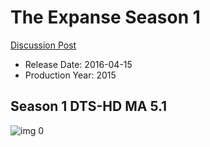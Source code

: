 # The Expanse Season 1

[Discussion Post](https://www.avsforum.com/threads/bass-eq-for-filtered-movies.2995212/post-57919280)

* Release Date: 2016-04-15
* Production Year: 2015

## Season 1 DTS-HD MA 5.1

![img 0](https://i.imgur.com/FXCgaER.jpg)

